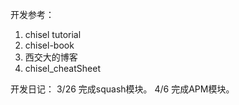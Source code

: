 开发参考：
1. chisel tutorial
2. chisel-book
3. 西交大的博客
4. chisel_cheatSheet

开发日记：
3/26
完成squash模块。
4/6
完成APM模块。
